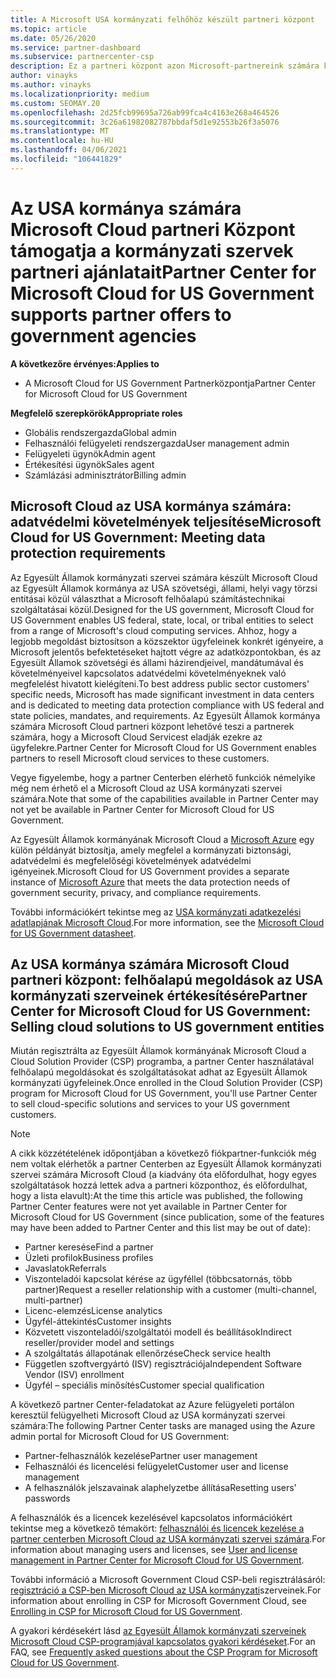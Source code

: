```yaml
---
title: A Microsoft USA kormányzati felhőhöz készült partneri központ
ms.topic: article
ms.date: 05/26/2020
ms.service: partner-dashboard
ms.subservice: partnercenter-csp
description: Ez a partneri központ azon Microsoft-partnereink számára készült, akik Microsoft Cloud Solutions-szolgáltatásokat nyújtanak a Egyesült Államok kormányzati szerveivel dolgozó ügyfeleknek.
author: vinayks
ms.author: vinayks
ms.localizationpriority: medium
ms.custom: SEOMAY.20
ms.openlocfilehash: 2d25fcb99695a726ab99fca4c4163e268a464526
ms.sourcegitcommit: 3c26a61982082787bbdaf5d1e92553b26f3a5076
ms.translationtype: MT
ms.contentlocale: hu-HU
ms.lasthandoff: 04/06/2021
ms.locfileid: "106441829"
---
```

# <a name="partner-center-for-microsoft-cloud-for-us-government-supports-partner-offers-to-government-agencies"></a><span data-ttu-id="a6bbc-103">Az USA kormánya számára Microsoft Cloud partneri Központ támogatja a kormányzati szervek partneri ajánlatait</span><span class="sxs-lookup"><span data-stu-id="a6bbc-103">Partner Center for Microsoft Cloud for US Government supports partner offers to government agencies</span></span>

<span data-ttu-id="a6bbc-104">**A következőre érvényes:**</span><span class="sxs-lookup"><span data-stu-id="a6bbc-104">**Applies to**</span></span>

- <span data-ttu-id="a6bbc-105">A Microsoft Cloud for US Government Partnerközpontja</span><span class="sxs-lookup"><span data-stu-id="a6bbc-105">Partner Center for Microsoft Cloud for US Government</span></span>

<span data-ttu-id="a6bbc-106">**Megfelelő szerepkörök**</span><span class="sxs-lookup"><span data-stu-id="a6bbc-106">**Appropriate roles**</span></span>

- <span data-ttu-id="a6bbc-107">Globális rendszergazda</span><span class="sxs-lookup"><span data-stu-id="a6bbc-107">Global admin</span></span>
- <span data-ttu-id="a6bbc-108">Felhasználói felügyeleti rendszergazda</span><span class="sxs-lookup"><span data-stu-id="a6bbc-108">User management admin</span></span>
- <span data-ttu-id="a6bbc-109">Felügyeleti ügynök</span><span class="sxs-lookup"><span data-stu-id="a6bbc-109">Admin agent</span></span>
- <span data-ttu-id="a6bbc-110">Értékesítési ügynök</span><span class="sxs-lookup"><span data-stu-id="a6bbc-110">Sales agent</span></span>
- <span data-ttu-id="a6bbc-111">Számlázási adminisztrátor</span><span class="sxs-lookup"><span data-stu-id="a6bbc-111">Billing admin</span></span>

## <a name="microsoft-cloud-for-us-government-meeting-data-protection-requirements"></a><span data-ttu-id="a6bbc-112">Microsoft Cloud az USA kormánya számára: adatvédelmi követelmények teljesítése</span><span class="sxs-lookup"><span data-stu-id="a6bbc-112">Microsoft Cloud for US Government: Meeting data protection requirements</span></span>

<span data-ttu-id="a6bbc-113">Az Egyesült Államok kormányzati szervei számára készült Microsoft Cloud az Egyesült Államok kormánya az USA szövetségi, állami, helyi vagy törzsi entitásai közül választhat a Microsoft felhőalapú számítástechnikai szolgáltatásai közül.</span><span class="sxs-lookup"><span data-stu-id="a6bbc-113">Designed for the US government, Microsoft Cloud for US Government enables US federal, state, local, or tribal entities to select from a range of Microsoft's cloud computing services.</span></span> <span data-ttu-id="a6bbc-114">Ahhoz, hogy a legjobb megoldást biztosítson a közszektor ügyfeleinek konkrét igényeire, a Microsoft jelentős befektetéseket hajtott végre az adatközpontokban, és az Egyesült Államok szövetségi és állami házirendjeivel, mandátumával és követelményeivel kapcsolatos adatvédelmi követelményeknek való megfelelést hivatott kielégíteni.</span><span class="sxs-lookup"><span data-stu-id="a6bbc-114">To best address public sector customers' specific needs, Microsoft has made significant investment in data centers and is dedicated to meeting data protection compliance with US federal and state policies, mandates, and requirements.</span></span> <span data-ttu-id="a6bbc-115">Az Egyesült Államok kormánya számára Microsoft Cloud partneri központ lehetővé teszi a partnerek számára, hogy a Microsoft Cloud Servicest eladják ezekre az ügyfelekre.</span><span class="sxs-lookup"><span data-stu-id="a6bbc-115">Partner Center for Microsoft Cloud for US Government enables partners to resell Microsoft cloud services to these customers.</span></span>

<span data-ttu-id="a6bbc-116">Vegye figyelembe, hogy a partner Centerben elérhető funkciók némelyike még nem érhető el a Microsoft Cloud az USA kormányzati szervei számára.</span><span class="sxs-lookup"><span data-stu-id="a6bbc-116">Note that some of the capabilities available in Partner Center may not yet be available in Partner Center for Microsoft Cloud for US Government.</span></span>

<span data-ttu-id="a6bbc-117">Az Egyesült Államok kormányának Microsoft Cloud a [Microsoft Azure](https://azure.microsoft.com/overview/clouds/government/) egy külön példányát biztosítja, amely megfelel a kormányzati biztonsági, adatvédelmi és megfelelőségi követelmények adatvédelmi igényeinek.</span><span class="sxs-lookup"><span data-stu-id="a6bbc-117">Microsoft Cloud for US Government provides a separate instance of [Microsoft Azure](https://azure.microsoft.com/overview/clouds/government/) that meets the data protection needs of government security, privacy, and compliance requirements.</span></span> 

<span data-ttu-id="a6bbc-118">További információkért tekintse meg az [USA kormányzati adatkezelési adatlapjának Microsoft Cloud](https://download.microsoft.com/download/C/9/C/C9CA3002-DFC4-4ADA-841F-DF42AEC042FB/Microsoft_Azure_Government_Datasheet_EN_US.PDF).</span><span class="sxs-lookup"><span data-stu-id="a6bbc-118">For more information, see the [Microsoft Cloud for US Government datasheet](https://download.microsoft.com/download/C/9/C/C9CA3002-DFC4-4ADA-841F-DF42AEC042FB/Microsoft_Azure_Government_Datasheet_EN_US.PDF).</span></span>

## <a name="partner-center-for-microsoft-cloud-for-us-government-selling-cloud-solutions-to-us-government-entities"></a><span data-ttu-id="a6bbc-119">Az USA kormánya számára Microsoft Cloud partneri központ: felhőalapú megoldások az USA kormányzati szerveinek értékesítésére</span><span class="sxs-lookup"><span data-stu-id="a6bbc-119">Partner Center for Microsoft Cloud for US Government: Selling cloud solutions to US government entities</span></span>

<span data-ttu-id="a6bbc-120">Miután regisztrálta az Egyesült Államok kormányának Microsoft Cloud a Cloud Solution Provider (CSP) programba, a partner Center használatával felhőalapú megoldásokat és szolgáltatásokat adhat az Egyesült Államok kormányzati ügyfeleinek.</span><span class="sxs-lookup"><span data-stu-id="a6bbc-120">Once enrolled in the Cloud Solution Provider (CSP) program for Microsoft Cloud for US Government, you'll use Partner Center to sell cloud-specific solutions and services to your US government customers.</span></span> 

> [!NOTE]  
> <span data-ttu-id="a6bbc-121">A cikk közzétételének időpontjában a következő fiókpartner-funkciók még nem voltak elérhetők a partner Centerben az Egyesült Államok kormányzati szervei számára Microsoft Cloud (a kiadvány óta előfordulhat, hogy egyes szolgáltatások hozzá lettek adva a partneri központhoz, és előfordulhat, hogy a lista elavult):</span><span class="sxs-lookup"><span data-stu-id="a6bbc-121">At the time this article was published, the following Partner Center features were not yet available in Partner Center for Microsoft Cloud for US Government (since publication, some of the features may have been added to Partner Center and this list may be out of date):</span></span>

- <span data-ttu-id="a6bbc-122">Partner keresése</span><span class="sxs-lookup"><span data-stu-id="a6bbc-122">Find a partner</span></span>
- <span data-ttu-id="a6bbc-123">Üzleti profilok</span><span class="sxs-lookup"><span data-stu-id="a6bbc-123">Business profiles</span></span>
- <span data-ttu-id="a6bbc-124">Javaslatok</span><span class="sxs-lookup"><span data-stu-id="a6bbc-124">Referrals</span></span>
- <span data-ttu-id="a6bbc-125">Viszonteladói kapcsolat kérése az ügyféllel (többcsatornás, több partner)</span><span class="sxs-lookup"><span data-stu-id="a6bbc-125">Request a reseller relationship with a customer (multi-channel, multi-partner)</span></span>
- <span data-ttu-id="a6bbc-126">Licenc-elemzés</span><span class="sxs-lookup"><span data-stu-id="a6bbc-126">License analytics</span></span>
- <span data-ttu-id="a6bbc-127">Ügyfél-áttekintés</span><span class="sxs-lookup"><span data-stu-id="a6bbc-127">Customer insights</span></span>
- <span data-ttu-id="a6bbc-128">Közvetett viszonteladói/szolgáltatói modell és beállítások</span><span class="sxs-lookup"><span data-stu-id="a6bbc-128">Indirect reseller/provider model and settings</span></span>
- <span data-ttu-id="a6bbc-129">A szolgáltatás állapotának ellenőrzése</span><span class="sxs-lookup"><span data-stu-id="a6bbc-129">Check service health</span></span>
- <span data-ttu-id="a6bbc-130">Független szoftvergyártó (ISV) regisztrációja</span><span class="sxs-lookup"><span data-stu-id="a6bbc-130">Independent Software Vendor (ISV) enrollment</span></span>
- <span data-ttu-id="a6bbc-131">Ügyfél – speciális minősítés</span><span class="sxs-lookup"><span data-stu-id="a6bbc-131">Customer special qualification</span></span>

<span data-ttu-id="a6bbc-132">A következő partner Center-feladatokat az Azure felügyeleti portálon keresztül felügyelheti Microsoft Cloud az USA kormányzati szervei számára:</span><span class="sxs-lookup"><span data-stu-id="a6bbc-132">The following Partner Center tasks are managed using the Azure admin portal for Microsoft Cloud for US Government:</span></span> 

- <span data-ttu-id="a6bbc-133">Partner-felhasználók kezelése</span><span class="sxs-lookup"><span data-stu-id="a6bbc-133">Partner user management</span></span>
- <span data-ttu-id="a6bbc-134">Felhasználói és licencelési felügyelet</span><span class="sxs-lookup"><span data-stu-id="a6bbc-134">Customer user and license management</span></span>
- <span data-ttu-id="a6bbc-135">A felhasználók jelszavainak alaphelyzetbe állítása</span><span class="sxs-lookup"><span data-stu-id="a6bbc-135">Resetting users' passwords</span></span>

<span data-ttu-id="a6bbc-136">A felhasználók és a licencek kezelésével kapcsolatos információkért tekintse meg a következő témakört: [felhasználói és licencek kezelése a partner centerben Microsoft Cloud az USA kormányzati szervei számára](user-management-in-partner-center-for-microsoft-us-govt-cloud.md).</span><span class="sxs-lookup"><span data-stu-id="a6bbc-136">For information about managing users and licenses, see [User and license management in Partner Center for Microsoft Cloud for US Government](user-management-in-partner-center-for-microsoft-us-govt-cloud.md).</span></span>

<span data-ttu-id="a6bbc-137">További információ a Microsoft Government Cloud CSP-beli regisztrálásáról: [regisztráció a CSP-ben Microsoft Cloud az USA kormányzati](enroll-in-csp-for-microsoft-us-govt-cloud.md)szerveinek.</span><span class="sxs-lookup"><span data-stu-id="a6bbc-137">For information about enrolling in CSP for Microsoft Government Cloud, see [Enrolling in CSP for Microsoft Cloud for US Government](enroll-in-csp-for-microsoft-us-govt-cloud.md).</span></span>

<span data-ttu-id="a6bbc-138">A gyakori kérdésekért lásd [az Egyesült Államok kormányzati szerveinek Microsoft Cloud CSP-programjával kapcsolatos gyakori kérdéseket](faq-for-us-govt-cloud.md).</span><span class="sxs-lookup"><span data-stu-id="a6bbc-138">For an FAQ, see [Frequently asked questions about the CSP Program for Microsoft Cloud for US Government](faq-for-us-govt-cloud.md).</span></span>
